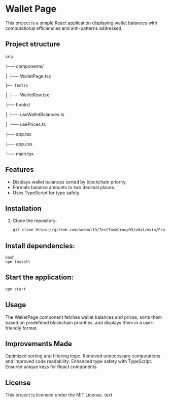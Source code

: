 # Wallet Page

This project is a simple React application displaying wallet balances with computational efficiencies and anti-patterns addressed.
## Project structure


src/

├── components/

│   ├── WalletPage.tsx
    
    ├── Testsx

│   ├── WalletRow.tsx

├── hooks/

│   ├── useWalletBalances.ts

│   └── usePrices.ts

├── app.tsx

├── app.css

└── main.tsx





## Features

- Displays wallet balances sorted by blockchain priority.
- Formats balance amounts to two decimal places.
- Uses TypeScript for type safety.

## Installation

1. Clone the repository:

   ```bash
   git clone https://github.com/soewal19/TestTaskGroup99/edit/main/FrontendSotchenkoEugene/
   
## Install dependencies:
```
bash
npm install
```
## Start the application:
```bash
npm start
```
## Usage
The WalletPage component fetches wallet balances and prices, sorts them based on predefined blockchain priorities, and displays them in a user-friendly format.
## Improvements Made
Optimized sorting and filtering logic.
Removed unnecessary computations and improved code readability.
Enhanced type safety with TypeScript.
Ensured unique keys for React components.
## License
This project is licensed under the MIT License.
text
